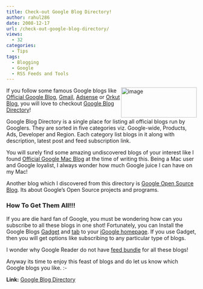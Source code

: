 ```yaml
---
title: Check-out Google Blog Directory!
author: rahul286
date: 2008-12-17
url: /check-out-google-blog-directory/
views:
  - 32
categories:
  - Tips
tags:
  - Blogging
  - Google
  - RSS Feeds and Tools
---
```

[<img class="wp-image-53274" style="border-right: 0px;border-top: 0px;margin-left: 0px;border-left: 0px;margin-right: 0px;border-bottom: 0px" height="80" alt="image" src="http://cdn.devilsworkshop.org/files/2008/12/image-thumb7.png" width="200" align="right" border="0" />][1] If you follow some famous Google blogs like <a href="http://googleblog.blogspot.com/" onclick="_gaq.push(['_trackEvent', 'outbound-article', 'http://googleblog.blogspot.com/', 'Official Google Blog']);" >Official Google Blog</a>, <a href="http://gmailblog.blogspot.com/" onclick="_gaq.push(['_trackEvent', 'outbound-article', 'http://gmailblog.blogspot.com/', 'Gmail']);" >Gmail</a>, <a href="http://adsense.blogspot.com/" onclick="_gaq.push(['_trackEvent', 'outbound-article', 'http://adsense.blogspot.com/', 'Adsense']);" >Adsense</a> or <a href="http://en.blog.orkut.com/" onclick="_gaq.push(['_trackEvent', 'outbound-article', 'http://en.blog.orkut.com/', 'Orkut Blog']);" >Orkut Blog</a>, you will love to checkout <a href="http://www.google.com/press/blogs/directory.html" onclick="_gaq.push(['_trackEvent', 'outbound-article', 'http://www.google.com/press/blogs/directory.html', 'Google Blog Directory']);" >Google Blog Directory</a>!

Google Blog Directory is a single place for listing all official blogs run by Googlers. They are sorted in five categories viz. Google-wide, Products, Ads, Developer and Region. Each category list blogs in it along with description, latest post and feed subscription link.

You will surely find some amazing undiscovered blogs of your interest like I found <a href="http://googlemac.blogspot.com/" onclick="_gaq.push(['_trackEvent', 'outbound-article', 'http://googlemac.blogspot.com/', 'Official Google Mac Blog']);" >Official Google Mac Blog</a> at the time of writing this. Being a Mac user and Google loyalist, I always wonder how much Google juice I can have on my Mac!

Another blog which I discovered from this directory is <a href="http://google-opensource.blogspot.com/" onclick="_gaq.push(['_trackEvent', 'outbound-article', 'http://google-opensource.blogspot.com/', 'Google Open Source Blog']);" >Google Open Source Blog</a>. Its about Google&#8217;s Open Source projects and programs. 

### How To Get Them All!!!

If you are die hard fan of Google, you must be wondering how can you subscribe to all these blogs in one shot! Fortunately, you can Install the Google Blogs <a href="http://www.google.com/ig/adde?hl=en&moduleurl=www.google.com/uds/gadgets/google_blogs/google_blogs.xml&source=imag" onclick="_gaq.push(['_trackEvent', 'outbound-article', 'http://www.google.com/ig/adde?hl=en&moduleurl=www.google.com/uds/gadgets/google_blogs/google_blogs.xml&source=imag', 'Gadget']);" >Gadget</a> and <a href="http://www.google.com/ig/sharetab?source=stb&stid=102061219724857587790604ad50a1f9dd77039d0ff5a68b4a300&bpig=1" onclick="_gaq.push(['_trackEvent', 'outbound-article', 'http://www.google.com/ig/sharetab?source=stb&stid=102061219724857587790604ad50a1f9dd77039d0ff5a68b4a300&bpig=1', 'tab']);" >tab</a> to your <a href="http://www.google.com/ig" onclick="_gaq.push(['_trackEvent', 'outbound-article', 'http://www.google.com/ig', 'iGoogle homepage']);" >iGoogle homepage</a>. If you use Gadget, then you will get options like subscribing to any particular type of blogs. 

I wonder why Google Reader do not have <a href="http://www.google.com/reader/view/#directory-page" onclick="_gaq.push(['_trackEvent', 'outbound-article', 'http://www.google.com/reader/view/#directory-page', 'feed bundle']);" >feed bundle</a> for all these blogs!

Anyway its time to enjoy this feast of blogs and do let us know which Google blogs you like. <img src="http://devilsworkshop.org/wp-includes/images/smilies/simple-smile.png" alt=":-)" class="wp-smiley" style="height: 1em; max-height: 1em;" />

**Link:** <a href="http://www.google.com/press/blogs/directory.html" onclick="_gaq.push(['_trackEvent', 'outbound-article', 'http://www.google.com/press/blogs/directory.html', 'Google Blog Directory']);" >Google Blog Directory</a>

 [1]: http://cdn.devilsworkshop.org/files/2008/12/image6.png
